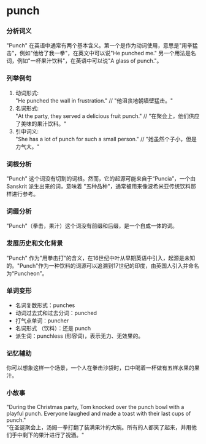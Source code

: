 # punch

### 分析词义

  

"Punch" 在英语中通常有两个基本含义。第一个是作为动词使用，意思是"用拳猛击"，例如"他给了我一拳"，在英文中可以说"He punched me." 另一个用法是名词，例如"一杯果汁饮料"，在英语中可以说"A glass of punch."。

  

### 列举例句

  

1.  动词形式:  
    "He punched the wall in frustration." // "他沮丧地朝墙壁猛击。"
2.  名词形式:  
    "At the party, they served a delicious fruit punch." // "在聚会上，他们供应了美味的果汁饮料。"
3.  引申词义:  
    "She has a lot of punch for such a small person." // "她虽然个子小，但是力气大。"

  

### 词根分析

  

"Punch" 这个词没有切割的词根。然而，它的起源可能来自于“Puncia”，一个由 Sanskrit 派生出来的词，意味着 "五种品种"，通常被用来像波希米亚传统饮料那样进行参考。

  

### 词缀分析

  

"Punch"（拳击，果汁）这个词没有前缀和后缀，是一个自成一体的词。

  

### 发展历史和文化背景

  

"Punch" 作为"用拳击打"的含义，在16世纪中叶从早期英语中引入，起源是未知的。"Punch"作为一种饮料的词源可以追溯到17世纪的印度，由英国人引入并命名为“Puncheon”。

  

### 单词变形

  

*   名词复数形式：punches
*   动词过去式和过去分词：punched
*   打气点单词：puncher
*   名词形式 （饮料）：还是 punch
*   派生词：punchless (形容词)，表示无力、无效果的。

  

### 记忆辅助

  

你可以想象这样一个场景，一个人在拳击沙袋时，口中喝着一杯做有五样水果的果汁。

  

### 小故事

  

"During the Christmas party, Tom knocked over the punch bowl with a playful punch. Everyone laughed and made a toast with their last cups of punch."  
"在圣诞聚会上，汤姆一拳打翻了装满果汁的大碗。所有的人都笑了起来，并用他们手中剩下的果汁进行了祝酒。"
